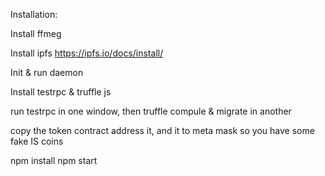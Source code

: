 Installation:

Install ffmeg

Install ipfs
https://ipfs.io/docs/install/

Init & run daemon

Install testrpc & truffle js

run testrpc in one window, then truffle compule & migrate in another

copy the token contract address it, and it to meta mask so you have some fake IS coins 

npm install npm start